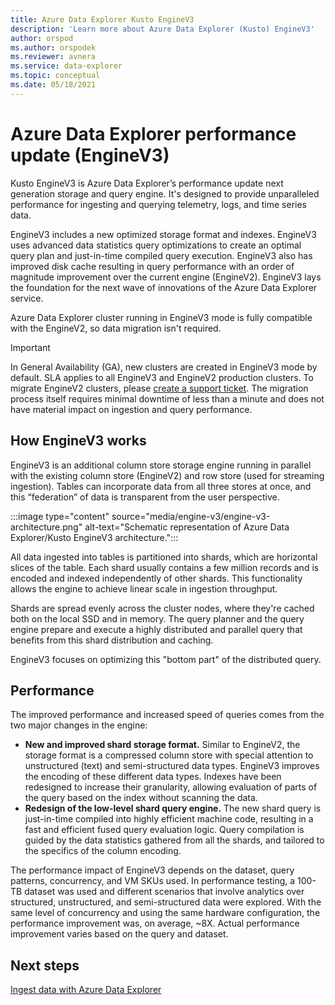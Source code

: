 ```yaml
---
title: Azure Data Explorer Kusto EngineV3
description: 'Learn more about Azure Data Explorer (Kusto) EngineV3'
author: orspod
ms.author: orspodek
ms.reviewer: avnera
ms.service: data-explorer
ms.topic: conceptual
ms.date: 05/18/2021
---
```

# Azure Data Explorer performance update (EngineV3)

Kusto EngineV3 is Azure Data Explorer’s performance update next generation storage and query engine. It's designed to provide unparalleled performance for ingesting and querying telemetry, logs, and time series data.

EngineV3 includes a new optimized storage format and indexes. EngineV3 uses advanced data statistics query optimizations to create an optimal query plan and just-in-time compiled query execution. EngineV3 also has improved disk cache resulting in query performance with an order of magnitude improvement over the current engine (EngineV2). EngineV3 lays the foundation for the next wave of innovations of the Azure Data Explorer service.

Azure Data Explorer cluster running in EngineV3 mode is fully compatible with the EngineV2, so data migration isn't required.

> [!IMPORTANT]
> In General Availability (GA), new clusters are created in EngineV3 mode by default. SLA applies to all EngineV3 and EngineV2 production clusters. To migrate EngineV2 clusters, please [create a support ticket](https://ms.portal.azure.com/#create/Microsoft.Support). The migration process itself requires minimal downtime of less than a minute and does not have material impact on ingestion and query performance.     

## How EngineV3 works

EngineV3 is an additional column store storage engine running in parallel with the existing column store (EngineV2) and row store (used for streaming ingestion). Tables can incorporate data from all three stores at once, and this “federation” of data is transparent from the user perspective.

:::image type="content" source="media/engine-v3/engine-v3-architecture.png" alt-text="Schematic representation of Azure Data Explorer/Kusto EngineV3 architecture.":::

All data ingested into tables is partitioned into shards, which are horizontal slices of the table. Each shard usually contains a few million records and is encoded and indexed independently of other shards. This functionality allows the engine to achieve linear scale in ingestion throughput.

Shards are spread evenly across the cluster nodes, where they're cached both on the local SSD and in memory. The query planner and the query engine prepare and execute a highly distributed and parallel query that benefits from this shard distribution and caching.

EngineV3 focuses on optimizing this "bottom part" of the distributed query.
  
## Performance

The improved performance and increased speed of queries comes from the two major changes in the engine:

* **New and improved shard storage format.** Similar to EngineV2, the storage format is a compressed column store with special attention to unstructured (text) and semi-structured data types. EngineV3 improves the encoding of these different data types. Indexes have been redesigned to increase their granularity, allowing evaluation of parts of the query based on the index without scanning the data.
* **Redesign of the low-level shard query engine.** The new shard query is just-in-time compiled into highly efficient machine code, resulting in a fast and efficient fused query evaluation logic. Query compilation is guided by the data statistics gathered from all the shards, and tailored to the specifics of the column encoding.

The performance impact of EngineV3 depends on the dataset, query patterns, concurrency, and VM SKUs used. In performance testing, a 100-TB dataset was used and different scenarios that involve analytics over structured, unstructured, and semi-structured data were explored. With the same level of concurrency and using the same hardware configuration, the performance improvement was, on average, ~8X. Actual performance improvement varies based on the query and dataset.

## Next steps

[Ingest data with Azure Data Explorer](ingest-data-overview.md)
